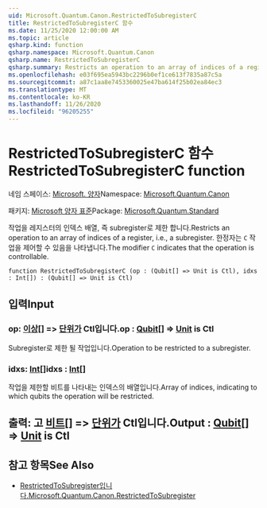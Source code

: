 ```yaml
---
uid: Microsoft.Quantum.Canon.RestrictedToSubregisterC
title: RestrictedToSubregisterC 함수
ms.date: 11/25/2020 12:00:00 AM
ms.topic: article
qsharp.kind: function
qsharp.namespace: Microsoft.Quantum.Canon
qsharp.name: RestrictedToSubregisterC
qsharp.summary: Restricts an operation to an array of indices of a register, i.e., a subregister. The modifier `C` indicates that the operation is controllable.
ms.openlocfilehash: e03f695ea5943bc2296b0ef1ce613f7835a87c5a
ms.sourcegitcommit: a87c1aa8e7453360025e47ba614f25b02ea84ec3
ms.translationtype: MT
ms.contentlocale: ko-KR
ms.lasthandoff: 11/26/2020
ms.locfileid: "96205255"
---
```

# <a name="restrictedtosubregisterc-function"></a><span data-ttu-id="5d536-102">RestrictedToSubregisterC 함수</span><span class="sxs-lookup"><span data-stu-id="5d536-102">RestrictedToSubregisterC function</span></span>

<span data-ttu-id="5d536-103">네임 스페이스: [Microsoft. 양자](xref:Microsoft.Quantum.Canon)</span><span class="sxs-lookup"><span data-stu-id="5d536-103">Namespace: [Microsoft.Quantum.Canon](xref:Microsoft.Quantum.Canon)</span></span>

<span data-ttu-id="5d536-104">패키지: [Microsoft 양자 표준](https://nuget.org/packages/Microsoft.Quantum.Standard)</span><span class="sxs-lookup"><span data-stu-id="5d536-104">Package: [Microsoft.Quantum.Standard](https://nuget.org/packages/Microsoft.Quantum.Standard)</span></span>


<span data-ttu-id="5d536-105">작업을 레지스터의 인덱스 배열, 즉 subregister로 제한 합니다.</span><span class="sxs-lookup"><span data-stu-id="5d536-105">Restricts an operation to an array of indices of a register, i.e., a subregister.</span></span>
<span data-ttu-id="5d536-106">한정자는 `C` 작업을 제어할 수 있음을 나타냅니다.</span><span class="sxs-lookup"><span data-stu-id="5d536-106">The modifier `C` indicates that the operation is controllable.</span></span>

```qsharp
function RestrictedToSubregisterC (op : (Qubit[] => Unit is Ctl), idxs : Int[]) : (Qubit[] => Unit is Ctl)
```


## <a name="input"></a><span data-ttu-id="5d536-107">입력</span><span class="sxs-lookup"><span data-stu-id="5d536-107">Input</span></span>

### <a name="op--qubit--unit--is-ctl"></a><span data-ttu-id="5d536-108">op: [이상](xref:microsoft.quantum.lang-ref.qubit)[] => [단위가](xref:microsoft.quantum.lang-ref.unit)  Ctl입니다.</span><span class="sxs-lookup"><span data-stu-id="5d536-108">op : [Qubit](xref:microsoft.quantum.lang-ref.qubit)[] => [Unit](xref:microsoft.quantum.lang-ref.unit)  is Ctl</span></span>

<span data-ttu-id="5d536-109">Subregister로 제한 될 작업입니다.</span><span class="sxs-lookup"><span data-stu-id="5d536-109">Operation to be restricted to a subregister.</span></span>


### <a name="idxs--int"></a><span data-ttu-id="5d536-110">idxs: [Int](xref:microsoft.quantum.lang-ref.int)[]</span><span class="sxs-lookup"><span data-stu-id="5d536-110">idxs : [Int](xref:microsoft.quantum.lang-ref.int)[]</span></span>

<span data-ttu-id="5d536-111">작업을 제한할 비트를 나타내는 인덱스의 배열입니다.</span><span class="sxs-lookup"><span data-stu-id="5d536-111">Array of indices, indicating to which qubits the operation will be restricted.</span></span>



## <a name="output--qubit--unit--is-ctl"></a><span data-ttu-id="5d536-112">출력: 고 [비트](xref:microsoft.quantum.lang-ref.qubit)[] => [단위가](xref:microsoft.quantum.lang-ref.unit)  Ctl입니다.</span><span class="sxs-lookup"><span data-stu-id="5d536-112">Output : [Qubit](xref:microsoft.quantum.lang-ref.qubit)[] => [Unit](xref:microsoft.quantum.lang-ref.unit)  is Ctl</span></span>



## <a name="see-also"></a><span data-ttu-id="5d536-113">참고 항목</span><span class="sxs-lookup"><span data-stu-id="5d536-113">See Also</span></span>

- [<span data-ttu-id="5d536-114">RestrictedToSubregister입니다.</span><span class="sxs-lookup"><span data-stu-id="5d536-114">Microsoft.Quantum.Canon.RestrictedToSubregister</span></span>](xref:Microsoft.Quantum.Canon.RestrictedToSubregister)